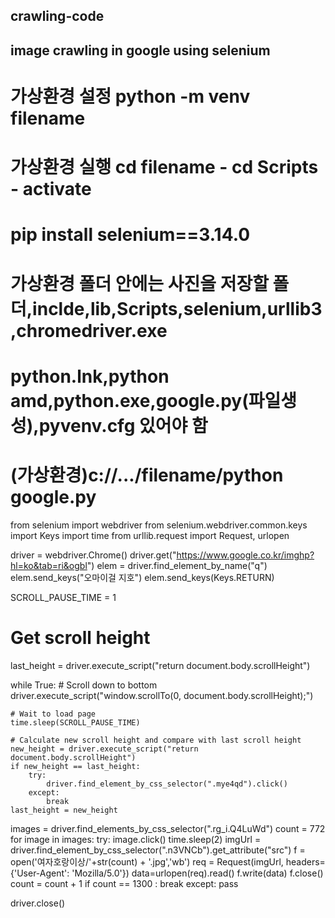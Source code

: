 ## crawling-code
## image crawling in google using selenium
# 가상환경 설정 python -m venv filename
# 가상환경 실행 cd filename - cd Scripts - activate
# pip install selenium==3.14.0
# 가상환경 폴더 안에는 사진을 저장할 폴더,inclde,lib,Scripts,selenium,urllib3,chromedriver.exe
# python.lnk,python amd,python.exe,google.py(파일생성),pyvenv.cfg 있어야 함
# (가상환경)c://.../filename/python google.py

from selenium import webdriver
from selenium.webdriver.common.keys import Keys
import time
from urllib.request import Request, urlopen

driver = webdriver.Chrome()
driver.get("https://www.google.co.kr/imghp?hl=ko&tab=ri&ogbl")
elem = driver.find_element_by_name("q")
elem.send_keys("오마이걸 지호")
elem.send_keys(Keys.RETURN)

SCROLL_PAUSE_TIME = 1

# Get scroll height
last_height = driver.execute_script("return document.body.scrollHeight")

while True:
    # Scroll down to bottom
    driver.execute_script("window.scrollTo(0, document.body.scrollHeight);")

    # Wait to load page
    time.sleep(SCROLL_PAUSE_TIME)

    # Calculate new scroll height and compare with last scroll height
    new_height = driver.execute_script("return document.body.scrollHeight")
    if new_height == last_height:
        try:
            driver.find_element_by_css_selector(".mye4qd").click()
        except:
            break
    last_height = new_height

images = driver.find_elements_by_css_selector(".rg_i.Q4LuWd")
count = 772
for image in images:
    try:
        image.click()
        time.sleep(2)
        imgUrl = driver.find_element_by_css_selector(".n3VNCb").get_attribute("src")
        f = open('여자호랑이상/'+str(count) + '.jpg','wb')
        req = Request(imgUrl, headers={'User-Agent': 'Mozilla/5.0'})
        data=urlopen(req).read()
        f.write(data)
        f.close()
        count = count + 1 
        if count == 1300 :
            break
    except:
        pass

driver.close()
